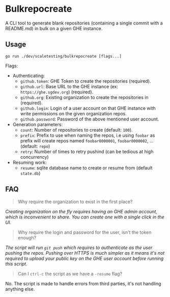 # Bulkrepocreate

A CLI tool to generate blank repositories (containing a single commit with a README.md) in bulk on a given GHE instance.

## Usage

`go run ./dev/scaletesting/bulkrepocreate [flags...]`

Flags:

- Authenticating:
  - `github.token`: GHE Token to create the repositories (required).
  - `github.url`: Base URL to the GHE instance (ex: `https://ghe.sgdev.org`) (required).
  - `github.org`: Existing organization to create the repositories in (required).
  - `github.login`: Login of a user account on that GHE instance with write permissions on the given organization repos.
  - `github.password`: Password of the above mentioned user account.
- Generation parameters:
  - `count`: Number of repositories to create (default: `100`).
  - `prefix`: Prefix to use when naming the repos, i.e using `foobar` as prefix will create repos named `foobar0000001`, `foobar0000002`, ... (default: `repo`)
  - `retry`: Number of times to retry pushind (can be tedious at high concurrency)
- Resuming work:
  - `resume`: sqlite database name to create or resume from (default `state.db`)

## FAQ

> Why require the organization to exist in the first place?

_Creating organization on the fly requires having an GHE admin account, which is inconvenient to share. You can create one with a single click in the UI._

> Why require the login and password for the user, isn't the token enough?

_The script will run `git push` which requires to authenticate as the user pushing the repos. Pushing over HTTPS is much simpler as it means it's not required to upload your public key on the GHE user account before running this script._

> Can I `ctrl-c` the script as we have a `-resume` flag?

No. The script is made to handle errors from third parties, it's not handling anything else.
